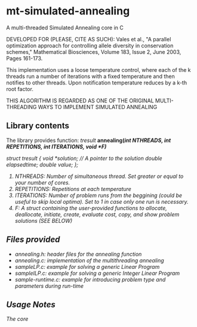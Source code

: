# mt-simulated-annealing
A multi-threaded Simulated Annealing core in C

DEVELOPED FOR (PLEASE, CITE AS SUCH):
Vales et al., "A parallel optimization approach for controlling allele diversity in conservation schemes,"
Mathematical Biosciences, Volume 183, Issue 2, June 2003, Pages 161-173.

This implementation uses a loose temperature control, where each of the k threads run a number of iterations
with a fixed temperature and then notifies to other threads. Upon notification temperature reduces by 
a k-th root factor.

THIS ALGORITHM IS REGARDED AS ONE OF THE ORIGINAL MULTI-THREADING WAYS TO IMPLEMENT SIMULATED ANNEALING

<h2>Library contents</h2>

The library provides function: <i>tresult</i> <b>annealing(<i>int NTHREADS, int REPETITIONS, int ITERATIONS, void *F)</b>

struct tresult {
        void *solution; // A pointer to the solution
        double elapsedtime;
        double value;
};

<ol>
<li> NTHREADS: Number of simultaneous thread. Set greater or equal to your number of cores.
<li> REPETITIONS: Repetitions at each temperature
<li> ITERATIONS: Number of problem runs from the beggining (could be useful to skip local optima). Set to 1 in case only one run is necessary.
<li> F: A struct containing the user-provided functions to allocate, deallocate, initiate, create, evaluate cost, copy, and show problem solutions (SEE BELOW)
</ol>



<h2>Files provided</h2>

<ul>
<li> annealing.h: header files for the annealing function
<li> annealing.c: implementation of the multithreading annealing
<li> sampleLP.c: example for solving a generic Linear Program
<li> sampleILP.c: example for solving a generic Integer Linear Program
<li> sample-runtime.c: example for introducing problem type and parameters during run-time
</ul>

<h2>Usage Notes</h2>

The core 


